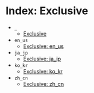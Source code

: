 
# Index: Exclusive

- `_`
	- [Exclusive](_/README.md)
- `en_us`
	- [Exclusive: en_us](en_us/README.md)
- `ja_jp`
	- [Exclusive: ja_jp](ja_jp/README.md)
- `ko_kr`
	- [Exclusive: ko_kr](ko_kr/README.md)
- `zh_cn`
	- [Exclusive: zh_cn](zh_cn/README.md)
